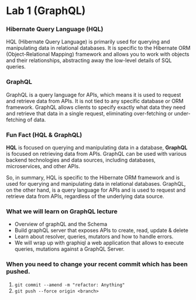 # Lab 1 (GraphQL)

### Hibernate Query Language (HQL)
HQL (Hibernate Query Language) is primarily used for querying and manipulating data in relational databases. It is specific to the Hibernate ORM (Object-Relational Mapping) framework and allows you to work with objects and their relationships, abstracting away the low-level details of SQL queries.

### GraphQL
GraphQL is a query language for APIs, which means it is used to request and retrieve data from APIs. It is not tied to any specific database or ORM framework. GraphQL allows clients to specify exactly what data they need and retrieve that data in a single request, eliminating over-fetching or under-fetching of data.

### Fun Fact (HQL  & GraphQL)
**HQL** is focused on querying and manipulating data in a database, **GraphQL** is focused on retrieving data from APIs. GraphQL can be used with various backend technologies and data sources, including databases, microservices, and other APIs.

So, in summary, HQL is specific to the Hibernate ORM framework and is used for querying and manipulating data in relational databases. GraphQL, on the other hand, is a query language for APIs and is used to request and retrieve data from APIs, regardless of the underlying data source.

### What we will learn on GraphQL lecture
* Overview of graphQL and the Schema
* Build graphQL server that exposes APIs to create, read, update & delete
* Learn about resolver, queries, mutators and how to handle errors.
* We will wrap up with graphiql a web application that allows to execute queries, mutations against a GraphQL Server. 


### When you need to change your recent commit which has been pushed.
1. `git commit --amend -m "refactor: Anything"`
2. `git push --force origin <branch>`

